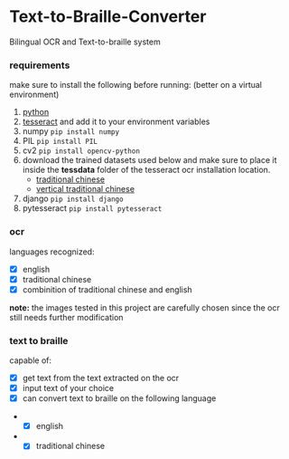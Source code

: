 # Text-to-Braille-Converter
Bilingual OCR and Text-to-braille system

### requirements
make sure to install the following before running: (better on a virtual environment)
1. [python](https://www.python.org/downloads/windows/)
2. [tesseract](https://github.com/UB-Mannheim/tesseract/wiki) and add it to your environment variables
3. numpy ```pip install numpy```
4. PIL ```pip install PIL```
5. cv2 ```pip install opencv-python```
6. download the trained datasets used below and make sure to place it inside the **tessdata** folder of the tesseract ocr installation location.
    - [traditional chinese](https://github.com/tesseract-ocr/tessdata/blob/main/chi_tra.traineddata)
    - [vertical traditional chinese](https://github.com/tesseract-ocr/tessdata/blob/main/chi_tra_vert.traineddata)
7. django ```pip install django```
7. pytesseract ```pip install pytesseract```

### ocr
languages recognized:
- [x] english
- [x] traditional chinese 
- [x] combinition of traditional chinese and english

**note:** the images tested in this project are carefully chosen since the ocr still needs further modification

### text to braille
capable of:
- [x] get text from the text extracted on the ocr
- [x] input text of your choice
- [x] can convert text to braille on the following language
- - [x] english
- - [x] traditional chinese
